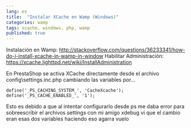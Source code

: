 ```yaml
---
lang: es
title:  "Instalar XCache en Wamp (Windows)"
categories: wamp
tags: xcache, windows, php, wamp
published: true
---
```


Instalación en Wamp: http://stackoverflow.com/questions/36233341/how-do-i-install-xcache-in-wamp-in-window
Habilitar Administración: https://xcache.lighttpd.net/wiki/InstallAdministration

En PrestaShop se activa XCache directamente desde el archivo config\settings.inc.php cambiando las variables por...

```
define('_PS_CACHING_SYSTEM_', 'CacheXcache');
define('_PS_CACHE_ENABLED_', '1');
```

Esto es debido a que al intentar configurarlo desde ps me daba error para sobreescribir el archivos settings
con mi amigo xdebug vi que el cambio eran esas dos variables
haciendo eso agarra vuelo
